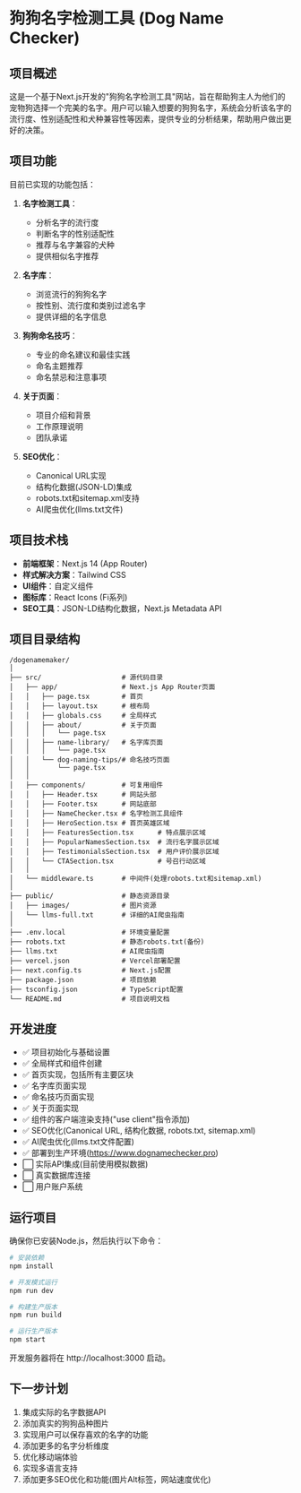 # 狗狗名字检测工具 (Dog Name Checker)

## 项目概述

这是一个基于Next.js开发的"狗狗名字检测工具"网站，旨在帮助狗主人为他们的宠物狗选择一个完美的名字。用户可以输入想要的狗狗名字，系统会分析该名字的流行度、性别适配性和犬种兼容性等因素，提供专业的分析结果，帮助用户做出更好的决策。

## 项目功能

目前已实现的功能包括：

1. **名字检测工具**：
   - 分析名字的流行度
   - 判断名字的性别适配性
   - 推荐与名字兼容的犬种
   - 提供相似名字推荐

2. **名字库**：
   - 浏览流行的狗狗名字
   - 按性别、流行度和类别过滤名字
   - 提供详细的名字信息

3. **狗狗命名技巧**：
   - 专业的命名建议和最佳实践
   - 命名主题推荐
   - 命名禁忌和注意事项

4. **关于页面**：
   - 项目介绍和背景
   - 工作原理说明
   - 团队承诺

5. **SEO优化**：
   - Canonical URL实现
   - 结构化数据(JSON-LD)集成
   - robots.txt和sitemap.xml支持
   - AI爬虫优化(llms.txt文件)

## 项目技术栈

- **前端框架**：Next.js 14 (App Router)
- **样式解决方案**：Tailwind CSS
- **UI组件**：自定义组件
- **图标库**：React Icons (Fi系列)
- **SEO工具**：JSON-LD结构化数据，Next.js Metadata API

## 项目目录结构

```
/dogenamemaker/
│
├── src/                    # 源代码目录
│   ├── app/                # Next.js App Router页面
│   │   ├── page.tsx        # 首页
│   │   ├── layout.tsx      # 根布局
│   │   ├── globals.css     # 全局样式
│   │   ├── about/          # 关于页面
│   │   │   └── page.tsx
│   │   ├── name-library/   # 名字库页面
│   │   │   └── page.tsx
│   │   └── dog-naming-tips/# 命名技巧页面
│   │       └── page.tsx
│   │
│   ├── components/         # 可复用组件
│   │   ├── Header.tsx      # 网站头部
│   │   ├── Footer.tsx      # 网站底部
│   │   ├── NameChecker.tsx # 名字检测工具组件
│   │   ├── HeroSection.tsx # 首页英雄区域
│   │   ├── FeaturesSection.tsx      # 特点展示区域
│   │   ├── PopularNamesSection.tsx  # 流行名字展示区域
│   │   ├── TestimonialsSection.tsx  # 用户评价展示区域
│   │   └── CTASection.tsx           # 号召行动区域
│   │
│   └── middleware.ts       # 中间件(处理robots.txt和sitemap.xml)
│
├── public/                 # 静态资源目录
│   ├── images/             # 图片资源
│   └── llms-full.txt       # 详细的AI爬虫指南
│
├── .env.local              # 环境变量配置
├── robots.txt              # 静态robots.txt(备份)
├── llms.txt                # AI爬虫指南
├── vercel.json             # Vercel部署配置
├── next.config.ts          # Next.js配置
├── package.json            # 项目依赖
├── tsconfig.json           # TypeScript配置
└── README.md               # 项目说明文档
```

## 开发进度

- ✅ 项目初始化与基础设置
- ✅ 全局样式和组件创建
- ✅ 首页实现，包括所有主要区块
- ✅ 名字库页面实现
- ✅ 命名技巧页面实现
- ✅ 关于页面实现
- ✅ 组件的客户端渲染支持("use client"指令添加)
- ✅ SEO优化(Canonical URL, 结构化数据, robots.txt, sitemap.xml)
- ✅ AI爬虫优化(llms.txt文件配置)
- ✅ 部署到生产环境(https://www.dognamechecker.pro)
- ⬜ 实际API集成(目前使用模拟数据)
- ⬜ 真实数据库连接
- ⬜ 用户账户系统

## 运行项目

确保你已安装Node.js，然后执行以下命令：

```bash
# 安装依赖
npm install

# 开发模式运行
npm run dev

# 构建生产版本
npm run build

# 运行生产版本
npm start
```

开发服务器将在 http://localhost:3000 启动。

## 下一步计划

1. 集成实际的名字数据API
2. 添加真实的狗狗品种图片
3. 实现用户可以保存喜欢的名字的功能
4. 添加更多的名字分析维度
5. 优化移动端体验
6. 实现多语言支持
7. 添加更多SEO优化和功能(图片Alt标签，网站速度优化)
